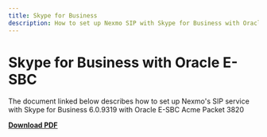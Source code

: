 ```yaml
---
title: Skype for Business
description: How to set up Nexmo SIP with Skype for Business with Oracle E-SBC
---
```


# Skype for Business with Oracle E-SBC

The document linked below describes how to set up Nexmo's SIP service with Skype for Business 6.0.9319 with Oracle E-SBC Acme Packet 3820

**[Download PDF](/pdf/sip/configuration/nexmo-sip-skypeforbusiness.pdf)**
